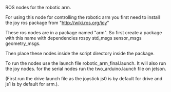 ROS nodes for the robotic arm.


For using this node for controlling the robotic arm you first need to install the joy ros package from 
"http://wiki.ros.org/joy"


These ros nodes are in a package named  "arm". So first create a package with this name with dependencies rospy std_msgs sensor_msgs geometry_msgs.


Then place these nodes inside the script directory inside the package.


To run the nodes use the launch file robotic_arm_final.launch. It will also run the joy nodes. for the serial nodes run the two_arduino.launch file on jetson.


(First run the drive launch file as the joystick js0 is by default for drive and js1 is by default for arm.).



